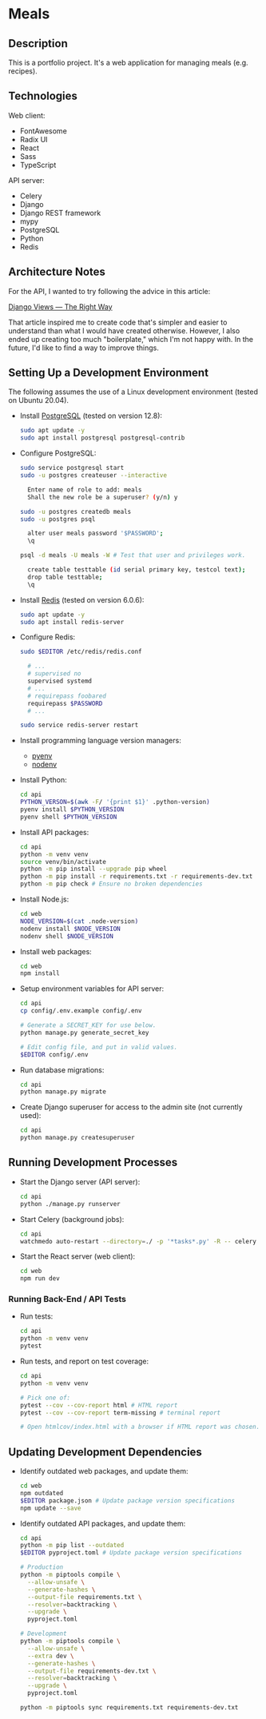 # Meals

## Description

This is a portfolio project. It's a web application for managing meals (e.g.
recipes).

## Technologies

Web client:

- FontAwesome
- Radix UI
- React
- Sass
- TypeScript

API server:

- Celery
- Django
- Django REST framework
- mypy
- PostgreSQL
- Python
- Redis

## Architecture Notes

For the API, I wanted to try following the advice in this article:

[Django Views — The Right Way](https://spookylukey.github.io/django-views-the-right-way/)

That article inspired me to create code that's simpler and easier to understand
than what I would have created otherwise. However, I also ended up creating too
much "boilerplate," which I'm not happy with. In the future, I'd like to find a
way to improve things.

## Setting Up a Development Environment

The following assumes the use of a Linux development environment (tested on
Ubuntu 20.04).

- Install [PostgreSQL](https://www.postgresql.org/) (tested on version 12.8):

  ```sh
  sudo apt update -y
  sudo apt install postgresql postgresql-contrib
  ```

- Configure PostgreSQL:

  ```sh
  sudo service postgresql start
  sudo -u postgres createuser --interactive

    Enter name of role to add: meals
    Shall the new role be a superuser? (y/n) y

  sudo -u postgres createdb meals
  sudo -u postgres psql

    alter user meals password '$PASSWORD';
    \q

  psql -d meals -U meals -W # Test that user and privileges work.

    create table testtable (id serial primary key, testcol text);
    drop table testtable;
    \q
  ```

- Install [Redis](https://redis.io/) (tested on version 6.0.6):

  ```sh
  sudo apt update -y
  sudo apt install redis-server
  ```

- Configure Redis:

  ```sh
  sudo $EDITOR /etc/redis/redis.conf

    # ...
    # supervised no
    supervised systemd
    # ...
    # requirepass foobared
    requirepass $PASSWORD
    # ...

  sudo service redis-server restart
  ```

- Install programming language version managers:

  - [pyenv](https://github.com/pyenv/pyenv)
  - [nodenv](https://github.com/nodenv/nodenv)

- Install Python:

  ```sh
  cd api
  PYTHON_VERSON=$(awk -F/ '{print $1}' .python-version)
  pyenv install $PYTHON_VERSION
  pyenv shell $PYTHON_VERSION
  ```

- Install API packages:

  ```sh
  cd api
  python -m venv venv
  source venv/bin/activate
  python -m pip install --upgrade pip wheel
  python -m pip install -r requirements.txt -r requirements-dev.txt
  python -m pip check # Ensure no broken dependencies
  ```

- Install Node.js:

  ```sh
  cd web
  NODE_VERSION=$(cat .node-version)
  nodenv install $NODE_VERSION
  nodenv shell $NODE_VERSION
  ```

- Install web packages:

  ```sh
  cd web
  npm install
  ```

- Setup environment variables for API server:

  ```sh
  cd api
  cp config/.env.example config/.env

  # Generate a SECRET_KEY for use below.
  python manage.py generate_secret_key

  # Edit config file, and put in valid values.
  $EDITOR config/.env
  ```

- Run database migrations:

  ```sh
  cd api
  python manage.py migrate
  ```

- Create Django superuser for access to the admin site (not currently used):

  ```sh
  cd api
  python manage.py createsuperuser
  ```

## Running Development Processes

- Start the Django server (API server):

  ```sh
  cd api
  python ./manage.py runserver
  ```

- Start Celery (background jobs):

  ```sh
  cd api
  watchmedo auto-restart --directory=./ -p '*tasks*.py' -R -- celery -A config worker -l INFO
  ```

- Start the React server (web client):

  ```sh
  cd web
  npm run dev
  ```

### Running Back-End / API Tests

- Run tests:

  ```sh
  cd api
  python -m venv venv
  pytest
  ```

- Run tests, and report on test coverage:

  ```sh
  cd api
  python -m venv venv

  # Pick one of:
  pytest --cov --cov-report html # HTML report
  pytest --cov --cov-report term-missing # terminal report

  # Open htmlcov/index.html with a browser if HTML report was chosen.
  ```

## Updating Development Dependencies

- Identify outdated web packages, and update them:

  ```sh
  cd web
  npm outdated
  $EDITOR package.json # Update package version specifications
  npm update --save
  ```

- Identify outdated API packages, and update them:

  ```sh
  cd api
  python -m pip list --outdated
  $EDITOR pyproject.toml # Update package version specifications

  # Production
  python -m piptools compile \
    --allow-unsafe \
    --generate-hashes \
    --output-file requirements.txt \
    --resolver=backtracking \
    --upgrade \
    pyproject.toml

  # Development
  python -m piptools compile \
    --allow-unsafe \
    --extra dev \
    --generate-hashes \
    --output-file requirements-dev.txt \
    --resolver=backtracking \
    --upgrade \
    pyproject.toml

  python -m piptools sync requirements.txt requirements-dev.txt
  ```
